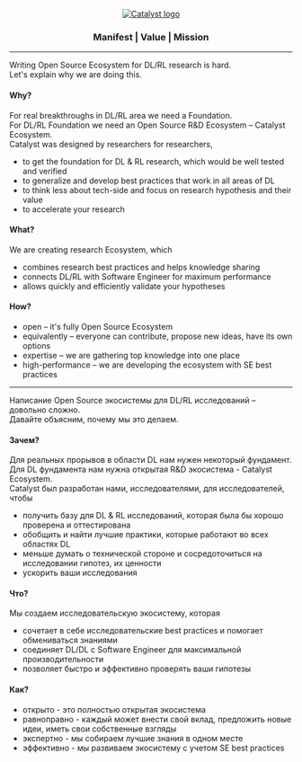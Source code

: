 <div align="center">

[![Catalyst logo](https://raw.githubusercontent.com/catalyst-team/catalyst-pics/master/pics/catalyst_logo.png)](https://github.com/catalyst-team/catalyst)

### Manifest | Value | Mission
</div>

-----

Writing Open Source Ecosystem for DL/RL research is hard.<br/>
Let's explain why we are doing this.

#### Why? 
For real breakthroughs in DL/RL area we need a Foundation.<br/>
For DL/RL Foundation we need an Open Source R&D Ecosystem – Catalyst Ecosystem.<br/>
Catalyst was designed by researchers for researchers,
- to get the foundation for DL & RL research, which would be well tested and verified
- to generalize and develop best practices that work in all areas of DL
- to think less about tech-side and focus on research hypothesis and their value
- to accelerate your research

#### What?
We are creating research Ecosystem, which
- combines research best practices and helps knowledge sharing
- connects DL/RL with Software Engineer for maximum performance
- allows quickly and efficiently validate your hypotheses

#### How?
- open – it's fully Open Source Ecosystem
- equivalently – everyone can contribute, propose new ideas, have its own options
- expertise – we are gathering top knowledge into one place
- high-performance – we are developing the ecosystem with SE best practices

-----

Написание Open Source экосистемы для DL/RL исследований – довольно сложно.<br/>
Давайте объясним, почему мы это делаем.

#### Зачем?
Для реальных прорывов в области DL нам нужен некоторый фундамент.<br/>
Для DL фундамента нам нужна открытая R&D экосистема - Catalyst Ecosystem.<br/>
Catalyst был разработан нами, исследователями, для исследователей, чтобы
- получить базу для DL & RL исследований, которая была бы хорошо проверена и оттестирована
- обобщить и найти лучшие практики, которые работают во всех областях DL
- меньше думать о технической стороне и сосредоточиться на исследовании гипотез, их ценности
- ускорить ваши исследования

#### Что?
Мы создаем исследовательскую экосистему, которая
- сочетает в себе исследовательские best practices и помогает обмениваться знаниями
- соединяет DL/DL с Software Engineer для максимальной производительности
- позволяет быстро и эффективно проверять ваши гипотезы

#### Как?
- открыто - это полностью открытая экосистема
- равноправно - каждый может внести свой вклад, предложить новые идеи, иметь свои собственные взгляды
- экспертно - мы собираем лучшие знания в одном месте
- эффективно - мы развиваем экосистему с учетом SE best practices